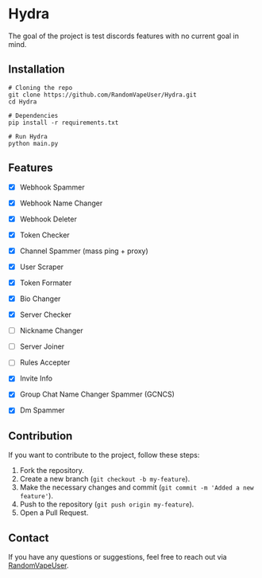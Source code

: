 # Hydra

The goal of the project is test discords features with no current goal in mind.

## Installation

```
# Cloning the repo
git clone https://github.com/RandomVapeUser/Hydra.git
cd Hydra

# Dependencies
pip install -r requirements.txt

# Run Hydra
python main.py
```

## Features

- [X] Webhook Spammer
- [X] Webhook Name Changer
- [X] Webhook Deleter

- [X] Token Checker
- [X] Channel Spammer (mass ping + proxy)
- [X] User Scraper
- [X] Token Formater
- [X] Bio Changer
- [X] Server Checker
- [ ] Nickname Changer
- [ ] Server Joiner
- [ ] Rules Accepter

- [x] Invite Info
- [X] Group Chat Name Changer Spammer (GCNCS)
- [X] Dm Spammer
         
## Contribution

If you want to contribute to the project, follow these steps:

1. Fork the repository.
2. Create a new branch (`git checkout -b my-feature`).
3. Make the necessary changes and commit (`git commit -m 'Added a new feature'`).
4. Push to the repository (`git push origin my-feature`).
5. Open a Pull Request.

## Contact

If you have any questions or suggestions, feel free to reach out via [RandomVapeUser](https://github.com/RandomVapeUser).
